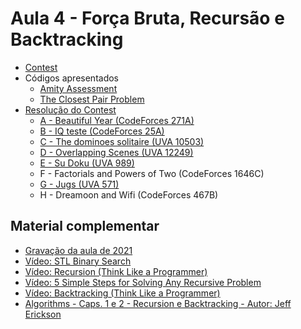 # Aula 4 - Força Bruta, Recursão e Backtracking

- [Contest](https://vjudge.net/contest/491472)
- Códigos apresentados
    - [Amity Assessment](./Códigos/Amity_Assessment.cpp)
    - [The Closest Pair Problem](./Códigos/The_Closest_Pair_Problem.cpp)
- [Resolução do Contest](Explicacao_Exercicios_IV.pdf)
    - [A - Beautiful Year (CodeForces 271A)](./Códigos/BeautifulYear.cpp)
    - [B - IQ teste (CodeForces 25A)](./Códigos/IQtest.cpp)
    - [C - The dominoes solitaire (UVA 10503)](./Códigos/TheDominoesSolitaire.cpp)
    - [D - Overlapping Scenes (UVA 12249)](./Códigos/OverlapingTheScenes.cpp)
    - [E - Su Doku (UVA 989)](./Códigos/sudoku.cpp)
    - F - Factorials and Powers of Two (CodeForces 1646C)
    - [G - Jugs (UVA 571)](./Códigos/Jugs.cpp)
    - H - Dreamoon and Wifi (CodeForces 467B)


<h2>Material complementar</h2>

- [Gravação da aula de 2021](https://youtu.be/EXOAZU19O8E)
- [Vídeo: STL Binary Search](https://www.youtube.com/watch?v=rXuqUtifDU8)
- [Vídeo: Recursion (Think Like a Programmer)](https://www.youtube.com/watch?v=oKndim5-G94)
- [Vídeo: 5 Simple Steps for Solving Any Recursive Problem](https://www.youtube.com/watch?v=ngCos392W4w&feature=youtu.be)
- [Vídeo: Backtracking (Think Like a Programmer)](https://www.youtube.com/watch?v=gBC_Fd8EE8A)
- [Algorithms - Caps. 1 e 2 - Recursion e Backtracking - Autor: Jeff Erickson](https://jeffe.cs.illinois.edu/teaching/algorithms/book/Algorithms-JeffE.pdf)